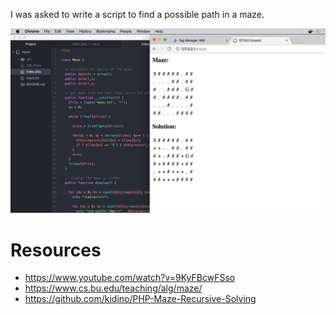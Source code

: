 I was asked to write a script to find a possible path in a maze.

![Scheme](screenshot.png)

# Resources #

* https://www.youtube.com/watch?v=9KyFBcwFSso
* https://www.cs.bu.edu/teaching/alg/maze/
* https://github.com/kidino/PHP-Maze-Recursive-Solving